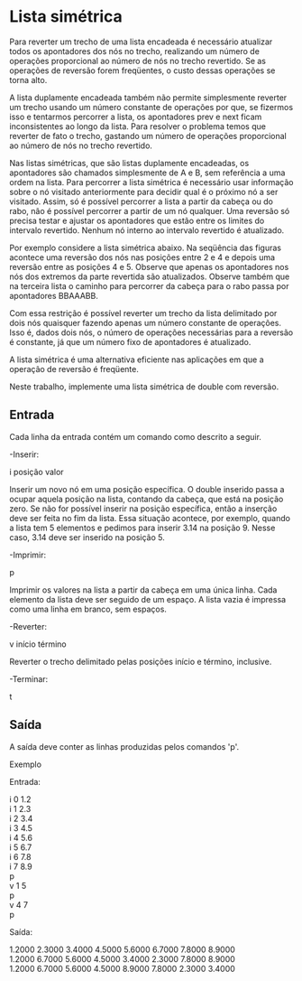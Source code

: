 # Lista simétrica

Para reverter um trecho de uma lista encadeada é necessário atualizar todos os apontadores dos nós no trecho, realizando um número de operações proporcional ao número de nós no trecho revertido. Se as operações de reversão forem freqüentes, o custo dessas operações se torna alto.

A lista duplamente encadeada também não permite simplesmente reverter um trecho usando um número constante de operações por que, se fizermos isso e tentarmos percorrer a lista, os apontadores prev e next ficam inconsistentes ao longo da lista. Para resolver o problema temos que reverter de fato o trecho, gastando um número de operações proporcional ao número de nós no trecho revertido.

Nas listas simétricas, que são listas duplamente encadeadas, os apontadores são chamados simplesmente de A e B, sem referência a uma ordem na lista. Para percorrer a lista simétrica é necessário usar informação sobre o nó visitado anteriormente para decidir qual é o próximo nó a ser visitado. Assim, só é possível percorrer a lista a partir da cabeça ou do rabo, não é possível percorrer a partir de um nó qualquer. Uma reversão só precisa testar e ajustar os apontadores que estão entre os limites do intervalo revertido. Nenhum nó interno ao intervalo revertido é atualizado.

Por exemplo considere a lista simétrica abaixo. Na seqüência das figuras acontece uma reversão dos nós nas posições entre 2 e 4 e depois uma reversão entre as posições 4 e 5. Observe que apenas os apontadores nos nós dos extremos da parte revertida são atualizados. Observe também que na terceira lista o caminho para percorrer da cabeça para o rabo passa por apontadores BBAAABB.

Com essa restrição é possível reverter um trecho da lista delimitado por dois nós quaisquer fazendo apenas um número constante de operações. Isso é, dados dois nós, o número de operações necessárias para a reversão é constante, já que um número fixo de apontadores é atualizado.

A lista simétrica é uma alternativa eficiente nas aplicações em que a operação de reversão é freqüente.

Neste trabalho, implemente uma lista simétrica de double com reversão.

## Entrada

Cada linha da entrada contém um comando como descrito a seguir.

-Inserir:

i posição valor

Inserir um novo nó em uma posição específica. O double inserido passa a ocupar aquela posição na lista, contando da cabeça, que está na posição zero. Se não for possível inserir na posição específica, então a inserção deve ser feita no fim da lista. Essa situação acontece, por exemplo, quando a lista tem 5 elementos e pedimos para inserir 3.14 na posição 9. Nesse caso, 3.14 deve ser inserido na posição 5.

-Imprimir:

p

Imprimir os valores na lista a partir da cabeça em uma única linha. Cada elemento da lista deve ser seguido de um espaço. A lista vazia é impressa como uma linha em branco, sem espaços.

-Reverter:

v início término

Reverter o trecho delimitado pelas posições início e término, inclusive.

-Terminar:

t

## Saída

A saída deve conter as linhas produzidas pelos comandos 'p'.

Exemplo

Entrada:

i 0 1.2  
i 1 2.3  
i 2 3.4  
i 3 4.5  
i 4 5.6  
i 5 6.7  
i 6 7.8  
i 7 8.9  
p  
v 1 5  
p  
v 4 7  
p

Saída:

1.2000 2.3000 3.4000 4.5000 5.6000 6.7000 7.8000 8.9000  
1.2000 6.7000 5.6000 4.5000 3.4000 2.3000 7.8000 8.9000  
1.2000 6.7000 5.6000 4.5000 8.9000 7.8000 2.3000 3.4000
